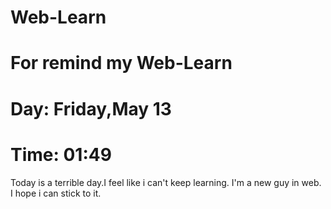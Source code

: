 # Web-Learn
# For remind my Web-Learn
# Day: Friday,May 13
# Time: 01:49
 Today is a terrible day.I feel like i can't keep learning.
 I'm a new guy in web.
 I hope i can stick to it.
